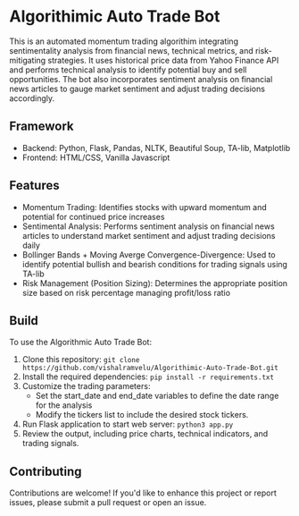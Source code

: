 # Algorithimic Auto Trade Bot

This is an automated momentum trading algorithim integrating sentimentality analysis from financial news, technical metrics, and risk-mitigating strategies. It uses historical price data from Yahoo Finance API and performs technical analysis to identify potential buy and sell opportunities. The bot also incorporates sentiment analysis on financial news articles to gauge market sentiment and adjust trading decisions accordingly.  

## Framework 
* Backend: Python, Flask, Pandas, NLTK, Beautiful Soup, TA-lib, Matplotlib
* Frontend: HTML/CSS, Vanilla Javascript

## Features 
* Momentum Trading: Identifies stocks with upward momentum and potential for continued price increases
* Sentimental Analysis: Performs sentiment analysis on financial news articles to understand market sentiment and adjust trading decisions daily
* Bollinger Bands + Moving Averge Convergence-Divergence: Used to identify potential bullish and bearish conditions for trading signals using TA-lib
* Risk Management (Position Sizing): Determines the appropriate position size based on risk percentage managing profit/loss ratio

## Build
To use the Algorithmic Auto Trade Bot:

1. Clone this repository: `git clone https://github.com/vishalramvelu/Algorithimic-Auto-Trade-Bot.git`
2. Install the required dependencies: `pip install -r requirements.txt`
3. Customize the trading parameters:
   * Set the start_date and end_date variables to define the date range for the analysis
   * Modify the tickers list to include the desired stock tickers.
4. Run Flask application to start web server: `python3 app.py`
5. Review the output, including price charts, technical indicators, and trading signals.

## Contributing
Contributions are welcome! If you'd like to enhance this project or report issues, please submit a pull request or open an issue.

  
